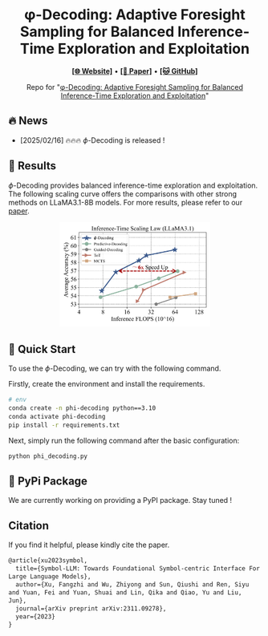 <h1 align="center">
φ-Decoding: Adaptive Foresight Sampling for Balanced Inference-Time Exploration and Exploitation
</h1>

<p align="center">
  <a href="https://xufangzhi.github.io/symbol-llm-page/"><b>[🌐 Website]</b></a> •
  <a href="https://arxiv.org/abs/2311.09278"><b>[📜 Paper]</b></a> •
  <a href="https://github.com/xufangzhi/phi-Decoding"><b>[🐱 GitHub]</b></a>
  
</p>

<p align="center">
Repo for "<a href="https://arxiv.org/abs/2311.09278" target="_blank">φ-Decoding: Adaptive Foresight Sampling for Balanced Inference-Time Exploration and Exploitation</a>"
</p>

## 🔥 News

- [2025/02/16] 🔥🔥🔥 $\phi$-Decoding is released !

## 📖 Results

$\phi$-Decoding provides balanced inference-time exploration and exploitation. The following scaling curve offers the comparisons with other strong methods on LLaMA3.1-8B models. For more results, please refer to our [paper](https://arxiv.org/abs/2311.09278).


<p align="center">
    <img src="./assets/scaling_law.png" alt="scaling" width="300">
</p>

## 🚀 Quick Start

To use the $\phi$-Decoding, we can try with the following command.

Firstly, create the environment and install the requirements.

```bash
# env
conda create -n phi-decoding python==3.10
conda activate phi-decoding
pip install -r requirements.txt
```

Next, simply run the following command after the basic configuration:

```bash
python phi_decoding.py
```


## 🔧 PyPi Package

We are currently working on providing a PyPI package. Stay tuned !


## Citation

If you find it helpful, please kindly cite the paper.

```
@article{xu2023symbol,
  title={Symbol-LLM: Towards Foundational Symbol-centric Interface For Large Language Models},
  author={Xu, Fangzhi and Wu, Zhiyong and Sun, Qiushi and Ren, Siyu and Yuan, Fei and Yuan, Shuai and Lin, Qika and Qiao, Yu and Liu, Jun},
  journal={arXiv preprint arXiv:2311.09278},
  year={2023}
}
```
